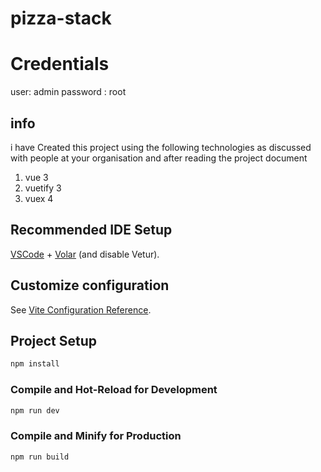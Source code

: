 # pizza-stack

# Credentials
user: admin
password : root
## info

i have Created this project using the following technologies as discussed with people at your organisation and after reading the project document
1. vue 3
2. vuetify 3
3. vuex 4

## Recommended IDE Setup

[VSCode](https://code.visualstudio.com/) + [Volar](https://marketplace.visualstudio.com/items?itemName=Vue.volar) (and disable Vetur).

## Customize configuration

See [Vite Configuration Reference](https://vite.dev/config/).

## Project Setup

```sh
npm install
```

### Compile and Hot-Reload for Development

```sh
npm run dev
```

### Compile and Minify for Production

```sh
npm run build
```



